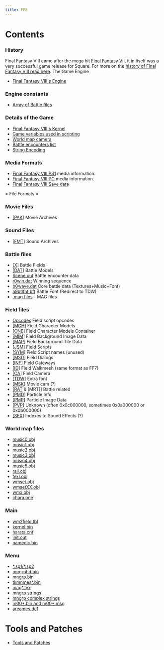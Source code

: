 ```yaml
---
title: FF8
---
```


# Contents

### History

Final Fantasy VIII came after the mega hit [Final Fantasy VII](FF7.md), it in itself was a very successful game release for Square. For more on the [history of Final Fantasy VIII read here](FF8/HistoryOf.md). The Game Engine

-   [Final Fantasy VIII's Engine](FF8/Engine "wikilink")

### Engine constants

-   [Array of Battle files](FF8/Engine_const/BattleFiles.md)

### Details of the Game

-   [Final Fantasy VIII's Kernel](FF8/Kernel "wikilink")
-   [Game variables used in scripting](FF8/Variables.md)
-   [World map camera](FF8/Engine/WorldMapCamera.md)
-   [Battle encounters list](FF8/Encounter_Codes.md)
-   [String Encoding](FF8/String_Encoding.md)

### Media Formats

-   [Final Fantasy VIII PS1](FF8/PlaystationMedia.md) media information.
-   [Final Fantasy VIII PC](FF8/PC_Media.md) media information.
-   [Final Fantasy VIII Save data](FF8/GameSaveFormat.md)

  
= File Formats =

### Movie Files

-   [\[PAK](FF8/FileFormat_PAK.md)\] Movie Archives

### Sound Files

-   [\[FMT](FF8/FileFormat_FMT.md)\] Sound Archives

### Battle files

-   [\[X](FF8/FileFormat_X.md)\] Battle Fields
-   [\[DAT](FF8/FileFormat_DAT.md)\] Battle Models
-   [Scene.out](FF8/BattleStructure.md) Battle encounter data
-   [r0win.dat](FF8/FileFormat_r0win.md) Winning sequence
-   [b0wave.dat](FF8/FileFormat_b0wave.md) Core battle data (Textures+Music+Font)
-   [a9btlfnt.bft](FF8/FileFormat_TDW.md) Battle Font (Redirect to TDW)
-   [.mag files](FF8/FileFormat_magfiles.md) - MAG files

### Field files

-   [Opcodes](FF8/Field/Script/Opcodes.md) Field script opcodes
-   [\[MCH](FF8/FileFormat_MCH.md)\] Field Character Models
-   [\[ONE](FF8/FileFormat_ONE.md)\] Field Character Models Container
-   [\[MIM](FF8/FileFormat_MIM.md)\] Field Background Image Data
-   [\[MAP](FF8/FileFormat_MAP.md)\] Field Background Tile Data
-   [\[JSM](FF8/FileFormat_JSM.md)\] Field Scripts
-   [\[SYM](FF8/FileFormat_SYM.md)\] Field Script names (unused)
-   [\[MSD](FF8/FileFormat_MSD.md)\] Field Dialogs
-   [\[INF](FF8/FileFormat_INF.md)\] Field Gateways
-   [\[ID](FF7/Field/Walkmesh.md)\] Field Walkmesh (same format as FF7)
-   [\[CA](FF8/FileFormat_CA.md)\] Field Camera
-   [\[TDW](FF8/FileFormat_TDW.md)\] Extra font
-   [\[MSK](FF8/FileFormat_MSK.md)\] Movie cam (?)
-   [\[RAT](FF8/FileFormat_RAT_MRT.md) & \[MRT\]\] Battle related
-   [\[PMD](FF8/FileFormat_PMD.md)\] Particle Info
-   [\[PMP](FF8/FileFormat_PMP.md)\] Particle Image Data
-   [\[PVP](FF8/FileFormat_PVP.md)\] Unknown (often 0x0c000000, sometimes 0x0a000000 or 0x0b000000)
-   [\[SFX](FF8/FileFormat_SFX.md)\] Indexes to Sound Effects (?)

### World map files

-   [music0.obj](FF8/WorldMap_music.md)
-   [music1.obj](FF8/WorldMap_music.md)
-   [music2.obj](FF8/WorldMap_music.md)
-   [music3.obj](FF8/WorldMap_music.md)
-   [music4.obj](FF8/WorldMap_music.md)
-   [music5.obj](FF8/WorldMap_music.md)
-   [rail.obj](FF8/WorldMap_rail.md)
-   [texl.obj](FF8/WorldMap_texl.md)
-   [wmset.obj](FF8/WorldMap_wmset.md)
-   [wmsetXX.obj](FF8/WorldMap_wmsetxx.md)
-   [wmx.obj](FF8/WorldMap_wmx.md)
-   [chara.one](FF8/WorldMap_charaone.md)

### Main

-   [wm2field.tbl](FF8/Main_wm2.md)
-   [kernel.bin](FF8/Main_kernel.md)
-   [harata.cnf](FF8/Main_harata.md)
-   [init.out](FF8/Main_init.md)
-   [namedic.bin](FF8/Main_namedic.md)

### Menu

-   [\*.sp1/\*.sp2](FF8/Menu_sp2 "wikilink")
-   [mngrphd.bin](FF8/Menu_mngrphd_bin.md)
-   [mngrp.bin](FF8/Menu_mngrp_bin.md)
-   [tkmnmes\*.bin](FF8/Menu_tkmnmes "wikilink")
-   [mag\*.tex](Ff8/Menu_mag_textures "wikilink")
-   [mngrp strings](FF8/Menu_mngrp_strings_locations.md)
-   [mngrp complex strings](FF8/Menu_mngrp_complex_strings.md)
-   [m00\*.bin and m00\*.msg](FF8/Menu_m000_m004 "wikilink")
-   [areames.dc1](FF8/Menu_areames_dc1.md)

# Tools and Patches

-   [Tools and Patches](FF8/Tools.md)
